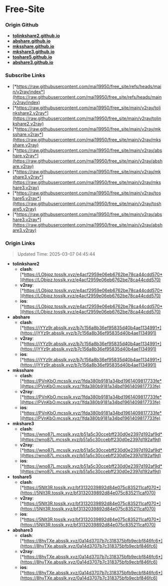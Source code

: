 # Free-Site

### Origin Github

- [**tolinkshare2.github.io**](https://github.com/tolinkshare2/tolinkshare2.github.io)
- [**abshare.github.io**](https://github.com/abshare/abshare.github.io)
- [**mksshare.github.io**](https://github.com/mksshare/mksshare.github.io)
- [**mkshare3.github.io**](https://github.com/mkshare3/mkshare3.github.io)
- [**toshare5.github.io**](https://github.com/toshare5/toshare5.github.io)
- [**abshare3.github.io**](https://github.com/abshare3/abshare3.github.io)

### Subscribe Links

- [*https://raw.githubusercontent.com/mai19950/free_site/refs/heads/main/v2ray/index*](https://raw.githubusercontent.com/mai19950/free_site/refs/heads/main/v2ray/index)
- [*https://raw.githubusercontent.com/mai19950/free_site/main/v2ray/tolinkshare2.v2ray*](https://raw.githubusercontent.com/mai19950/free_site/main/v2ray/tolinkshare2.v2ray)
- [*https://raw.githubusercontent.com/mai19950/free_site/main/v2ray/mksshare.v2ray*](https://raw.githubusercontent.com/mai19950/free_site/main/v2ray/mksshare.v2ray)
- [*https://raw.githubusercontent.com/mai19950/free_site/main/v2ray/abshare.v2ray*](https://raw.githubusercontent.com/mai19950/free_site/main/v2ray/abshare.v2ray)
- [*https://raw.githubusercontent.com/mai19950/free_site/main/v2ray/mkshare3.v2ray*](https://raw.githubusercontent.com/mai19950/free_site/main/v2ray/mkshare3.v2ray)
- [*https://raw.githubusercontent.com/mai19950/free_site/main/v2ray/toshare5.v2ray*](https://raw.githubusercontent.com/mai19950/free_site/main/v2ray/toshare5.v2ray)
- [*https://raw.githubusercontent.com/mai19950/free_site/main/v2ray/abshare3.v2ray*](https://raw.githubusercontent.com/mai19950/free_site/main/v2ray/abshare3.v2ray)

### Origin Links

> Updated Time: 2025-03-07 04:45:44

- **tolinkshare2**
  - **clash**: [*https://LObjpz.tosslk.xyz/e4acf2959e06eb6762be78ca44cdd570*](https://LObjpz.tosslk.xyz/e4acf2959e06eb6762be78ca44cdd570)
  - **v2ray**: [*https://LObjpz.tosslk.xyz/e4acf2959e06eb6762be78ca44cdd570*](https://LObjpz.tosslk.xyz/e4acf2959e06eb6762be78ca44cdd570)
  - **ios**: [*https://LObjpz.tosslk.xyz/e4acf2959e06eb6762be78ca44cdd570*](https://LObjpz.tosslk.xyz/e4acf2959e06eb6762be78ca44cdd570)
- **abshare**
  - **clash**: [*https://jYYz9r.absslk.xyz/b7c156a8b36ef95835d40b4ae1134991*](https://jYYz9r.absslk.xyz/b7c156a8b36ef95835d40b4ae1134991)
  - **v2ray**: [*https://jYYz9r.absslk.xyz/b7c156a8b36ef95835d40b4ae1134991*](https://jYYz9r.absslk.xyz/b7c156a8b36ef95835d40b4ae1134991)
  - **ios**: [*https://jYYz9r.absslk.xyz/b7c156a8b36ef95835d40b4ae1134991*](https://jYYz9r.absslk.xyz/b7c156a8b36ef95835d40b4ae1134991)
- **mksshare**
  - **clash**: [*https://PVnKbO.mcsslk.xyz/1fda380b9181a34bd1961409817733fe*](https://PVnKbO.mcsslk.xyz/1fda380b9181a34bd1961409817733fe)
  - **v2ray**: [*https://PVnKbO.mcsslk.xyz/1fda380b9181a34bd1961409817733fe*](https://PVnKbO.mcsslk.xyz/1fda380b9181a34bd1961409817733fe)
  - **ios**: [*https://PVnKbO.mcsslk.xyz/1fda380b9181a34bd1961409817733fe*](https://PVnKbO.mcsslk.xyz/1fda380b9181a34bd1961409817733fe)
- **mkshare3**
  - **clash**: [*https://wno87L.mcsslk.xyz/b51a5c30ccebff230d0e2397d192af9d*](https://wno87L.mcsslk.xyz/b51a5c30ccebff230d0e2397d192af9d)
  - **v2ray**: [*https://wno87L.mcsslk.xyz/b51a5c30ccebff230d0e2397d192af9d*](https://wno87L.mcsslk.xyz/b51a5c30ccebff230d0e2397d192af9d)
  - **ios**: [*https://wno87L.mcsslk.xyz/b51a5c30ccebff230d0e2397d192af9d*](https://wno87L.mcsslk.xyz/b51a5c30ccebff230d0e2397d192af9d)
- **toshare5**
  - **clash**: [*https://5Nlt3R.tosslk.xyz/bf3132039892d84e075c835211caf070*](https://5Nlt3R.tosslk.xyz/bf3132039892d84e075c835211caf070)
  - **v2ray**: [*https://5Nlt3R.tosslk.xyz/bf3132039892d84e075c835211caf070*](https://5Nlt3R.tosslk.xyz/bf3132039892d84e075c835211caf070)
  - **ios**: [*https://5Nlt3R.tosslk.xyz/bf3132039892d84e075c835211caf070*](https://5Nlt3R.tosslk.xyz/bf3132039892d84e075c835211caf070)
- **abshare3**
  - **clash**: [*https://8hyTXe.absslk.xyz/0a14d3707b7c318375bfb9ecbf846fc6*](https://8hyTXe.absslk.xyz/0a14d3707b7c318375bfb9ecbf846fc6)
  - **v2ray**: [*https://8hyTXe.absslk.xyz/0a14d3707b7c318375bfb9ecbf846fc6*](https://8hyTXe.absslk.xyz/0a14d3707b7c318375bfb9ecbf846fc6)
  - **ios**: [*https://8hyTXe.absslk.xyz/0a14d3707b7c318375bfb9ecbf846fc6*](https://8hyTXe.absslk.xyz/0a14d3707b7c318375bfb9ecbf846fc6)
